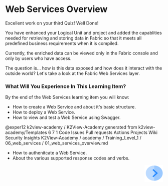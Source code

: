 # Web Services Overview

Excellent work on your third Quiz! Well Done! 

You have enhanced your Logical Unit and project and added the capablities needed for retrieving and storing data in Fabric so that it meets all predefined business requirements when it is compiled. 


Currently, the enriched data can be viewed only in the Fabric console and only by users who have access. 

The question is... how is this data exposed and how does it interact with the outside world? Let's take a look at the Fabric Web Services layer.  
 

### What Will You Experience In This Learning Item?

By the end of the Web Services learning item you will know:

- How to create a Web Service and about it's basic structure.
- How to deploy a Web Service.
- How to view and test a Web Service using Swagger.
 
@exper12 
k2view-academy
/
K2View-Academy
generated from k2view-academy/Templates
6
7
1
Code
Issues
Pull requests
Actions
Projects
Wiki
Security
Insights
K2View-Academy
/
academy
/
Training_Level_1
/
06_web_services
/
01_web_services_overview.md
 
- How to authenitcate a Web Service.
- About the various supported response codes and verbs.
<!--How to manage access rights for your web service- once Admin item is ready-->
<!--How to use Graphit- Once item is ready-->



[<img align="right" width="60" height="54" src="/articles/images/Next.png">](/academy/Training_Level_1/06_web_services/02_create_and_deploy_a_web_service.md)

